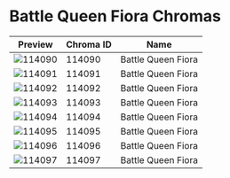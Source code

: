 # Battle Queen Fiora Chromas

| Preview | Chroma ID | Name |
|---------|-----------|------|
| ![114090](https://raw.communitydragon.org/latest/plugins/rcp-be-lol-game-data/global/default/v1/champion-chroma-images/114/114090.png) | 114090 | Battle Queen Fiora |
| ![114091](https://raw.communitydragon.org/latest/plugins/rcp-be-lol-game-data/global/default/v1/champion-chroma-images/114/114091.png) | 114091 | Battle Queen Fiora |
| ![114092](https://raw.communitydragon.org/latest/plugins/rcp-be-lol-game-data/global/default/v1/champion-chroma-images/114/114092.png) | 114092 | Battle Queen Fiora |
| ![114093](https://raw.communitydragon.org/latest/plugins/rcp-be-lol-game-data/global/default/v1/champion-chroma-images/114/114093.png) | 114093 | Battle Queen Fiora |
| ![114094](https://raw.communitydragon.org/latest/plugins/rcp-be-lol-game-data/global/default/v1/champion-chroma-images/114/114094.png) | 114094 | Battle Queen Fiora |
| ![114095](https://raw.communitydragon.org/latest/plugins/rcp-be-lol-game-data/global/default/v1/champion-chroma-images/114/114095.png) | 114095 | Battle Queen Fiora |
| ![114096](https://raw.communitydragon.org/latest/plugins/rcp-be-lol-game-data/global/default/v1/champion-chroma-images/114/114096.png) | 114096 | Battle Queen Fiora |
| ![114097](https://raw.communitydragon.org/latest/plugins/rcp-be-lol-game-data/global/default/v1/champion-chroma-images/114/114097.png) | 114097 | Battle Queen Fiora |